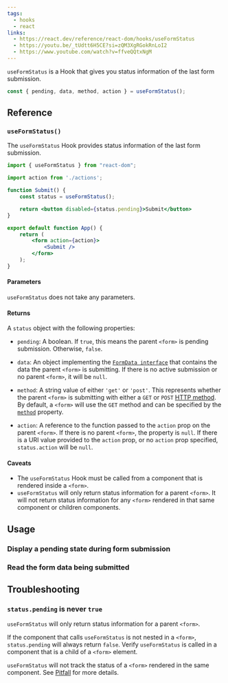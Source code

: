 ```yaml
---
tags:
  - hooks
  - react
links:
  - https://react.dev/reference/react-dom/hooks/useFormStatus
  - https://youtu.be/_tUdtt6H5CE?si=zQM3XgRGokRnLoI2
  - https://www.youtube.com/watch?v=ffveQQtxNgM
---
```

`useFormStatus` is a Hook that gives you status information of the last form submission.

```jsx
const { pending, data, method, action } = useFormStatus();
```
## Reference

### `useFormStatus()`

The `useFormStatus` Hook provides status information of the last form submission.

```jsx
import { useFormStatus } from "react-dom";  

import action from './actions';  

function Submit() {  
	const status = useFormStatus();  

	return <button disabled={status.pending}>Submit</button>  
}

export default function App() {  
	return (  
		<form action={action}>  
			<Submit />  
		</form>  
	);  
}
```

#### Parameters

`useFormStatus` does not take any parameters.

#### Returns

A `status` object with the following properties:

- `pending`: A boolean. If `true`, this means the parent `<form>` is pending submission. Otherwise, `false`.

- `data`: An object implementing the [`FormData interface`](https://developer.mozilla.org/en-US/docs/Web/API/FormData) that contains the data the parent `<form>` is submitting. If there is no active submission or no parent `<form>`, it will be `null`.

- `method`: A string value of either `'get'` or `'post'`. This represents whether the parent `<form>` is submitting with either a `GET` or `POST` [HTTP method](https://developer.mozilla.org/en-US/docs/Web/HTTP/Methods). By default, a `<form>` will use the `GET` method and can be specified by the [`method`](https://developer.mozilla.org/en-US/docs/Web/HTML/Element/form#method) property.

- `action`: A reference to the function passed to the `action` prop on the parent `<form>`. If there is no parent `<form>`, the property is `null`. If there is a URI value provided to the `action` prop, or no `action` prop specified, `status.action` will be `null`.

#### Caveats

- The `useFormStatus` Hook must be called from a component that is rendered inside a `<form>`.
- `useFormStatus` will only return status information for a parent `<form>`. It will not return status information for any `<form>` rendered in that same component or children components.
## Usage

### Display a pending state during form submission
### Read the form data being submitted
## Troubleshooting
### `status.pending` is never `true`

`useFormStatus` will only return status information for a parent `<form>`.

If the component that calls `useFormStatus` is not nested in a `<form>`, `status.pending` will always return `false`. Verify `useFormStatus` is called in a component that is a child of a `<form>` element.

`useFormStatus` will not track the status of a `<form>` rendered in the same component. See [Pitfall](https://react.dev/reference/react-dom/hooks/useFormStatus#useformstatus-will-not-return-status-information-for-a-form-rendered-in-the-same-component) for more details.
